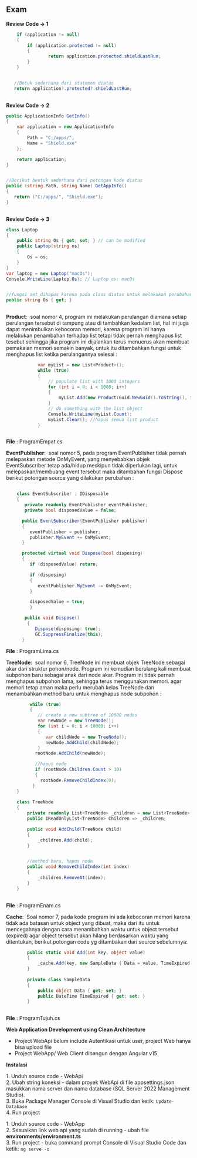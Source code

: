 ## Exam

**Review Code → 1**

```cs
    if (application != null)
    {
        if (application.protected != null)
        {
                return application.protected.shieldLastRun;
        }
    }


   //Betuk sederhana dari statemen diatas
   return application?.protected?.shieldLastRun;
        
```

**Review Code → 2**

```cs
public ApplicationInfo GetInfo()
{
    var application = new ApplicationInfo
    {
        Path = "C:/apps/",
        Name = "Shield.exe"
    };

    return application;
}


//Berikut bentuk sederhana dari potongan kode diatas
public (string Path, string Name) GetAppInfo()
{
   return ("C:/apps/", "Shield.exe");
}
        
```

**Review Code → 3**

```cs
class Laptop
{
    public string Os { get; set; } // can be modified
    public Laptop(string os)
    {
        Os = os;
    }
}
var laptop = new Laptop("macOs");
Console.WriteLine(Laptop.Os); // Laptop os: macOs


//fungsi set dihapus karena pada class diatas untuk melakukan perubahan value terhadap property Os atau tidak digunakan sama sekali
public string Os { get; } 
        
```

**Product**:  soal nomor 4, program ini melakukan perulangan diamana setiap perulangan tersebut di tampung atau di tambahkan kedalam list, hal ini juga dapat menimbulkan kebocoran memori, karena program ini hanya melakukan penambahan terhadap list tetapi tidak pernah menghapus list tesebut sehingga jika program ini dijalankan terus menuerus akan membuat pemakaian memori semakin banyak, untuk itu ditambahkan fungsi untuk menghapus list ketika perulangannya selesai :

```cs
            var myList = new List<Product>();
            while (true)
            {
                // populate list with 1000 integers
                for (int i = 0; i < 1000; i++)
                {
                    myList.Add(new Product(Guid.NewGuid().ToString(), i));
                }
                // do something with the list object
                Console.WriteLine(myList.Count);
                myList.Clear(); //hapus semua list product
            }
        
```

**File** : ProgramEmpat.cs

**EventPublisher**:  soal nomor 5, pada program EventPublisher tidak pernah melepaskan metode OnMyEvent, yang menyebabkan objek EventSubscriber tetap ada/hidup meskipun tidak diperlukan lagi, untuk melepaskan/membuang event tersebut maka ditambahan fungsi Dispose berikut potongan source yang dilakukan perubahan :

```cs

    class EventSubscriber : IDisposable
    {
       private readonly EventPublisher eventPublisher;
       private bool disposedValue = false;

      public EventSubscriber(EventPublisher publisher)
      {
         eventPublisher = publisher;
         publisher.MyEvent += OnMyEvent;
      }

      protected virtual void Dispose(bool disposing)
      {
         if (disposedValue) return;

         if (disposing)
         {
            eventPublisher.MyEvent -= OnMyEvent;
         }

         disposedValue = true;
         }

       public void Dispose()
        {
           Dispose(disposing: true);
           GC.SuppressFinalize(this);
      }        
```

**File** : ProgramLima.cs

**TreeNode**:  soal nomor 6, TreeNode ini membuat objek TreeNode sebagai akar dari struktur pohon/node. Program ini kemudian berulang kali membuat subpohon baru sebagai anak dari node akar. Program ini tidak pernah menghapus subpohon lama, sehingga terus menggunakan memori. agar memori tetap aman maka perlu merubah kelas TreeNode dan menambahkan method baru untuk menghapus node subpohon :

```cs
         while (true)
         {
            // create a new subtree of 10000 nodes  
            var newNode = new TreeNode();
            for (int i = 0; i < 10000; i++)
            {
               var childNode = new TreeNode();
               newNode.AddChild(childNode);
            }
           rootNode.AddChild(newNode);

           //hapus node
           if (rootNode.Children.Count > 10)
           {
             rootNode.RemoveChildIndex(0);
          }
    }
        
    class TreeNode
    {
        private readonly List<TreeNode> _children = new List<TreeNode>();
        public IReadOnlyList<TreeNode> Children => _children;

        public void AddChild(TreeNode child)
        {
            _children.Add(child);
        }


		//method baru, hapus node
        public void RemoveChildIndex(int index)
        {
            _children.RemoveAt(index);
        }
    }
        
```

**File** : ProgramEnam.cs

**Cache**:  Soal nomor 7, pada kode program ini ada kebocoran memori karena tidak ada batasan untuk object yang dibuat, maka dari itu untuk mencegahnya dengan cara menambahkan waktu untuk object tersebut (expired) agar object tersebut akan hilang berdasarkan waktu yang ditentukan, berikut potongan code yg ditambakan dari source sebelumnya:

```cs
        public static void Add(int key, object value)
        {
            _cache.Add(key, new SampleData { Data = value, TimeExpired = DateTime.Now + TimeSpan.FromMinutes(5)});
        }
        
        private class SampleData
        {
            public object Data { get; set; }
            public DateTime TimeExpired { get; set; }
        }
        
```

**File** : ProgramTujuh.cs

**Web Application Development using Clean Architecture**

*   Project WebApi belum include Autentikasi untuk user, project Web hanya bisa upload file
*   Project WebApp/ Web Client dibangun dengan Angular v15

**Instalasi**

1\. Unduh source code - WebApi  
2\. Ubah string koneksi - dalam proyek WebApi di file appsettings.json masukkan nama server dan nama database (SQL Server 2022 Management Studio).  
3\. Buka Package Manager Console di Visual Studio dan ketik: `Update-Database`  
4\. Run project

1\. Unduh source code - WebApp  
2\. Sesuaikan link web api yang sudah di running - ubah file **environments/environment.ts**  
3\. Run project - buka command prompt Console di Visual Studio Code dan ketik: `ng serve -o`
